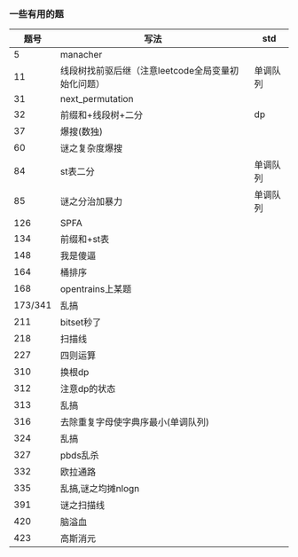 ### 一些有用的题

| 题号    | 写法                                               | std      |
| ------- | -------------------------------------------------- | -------- |
| 5       | manacher                                           |          |
| 11      | 线段树找前驱后继（注意leetcode全局变量初始化问题） | 单调队列 |
| 31      | next_permutation                                   |          |
| 32      | 前缀和+线段树+二分                                 | dp       |
| 37      | 爆搜(数独)                                         |          |
| 60      | 谜之复杂度爆搜                                     |          |
| 84      | st表二分                                           | 单调队列 |
| 85      | 谜之分治加暴力                                     | 单调队列 |
| 126     | SPFA                                               |          |
| 134     | 前缀和+st表                                        |          |
| 148     | 我是傻逼                                           |          |
| 164     | 桶排序                                             |          |
| 168     | opentrains上某题                                   |          |
| 173/341 | 乱搞                                               |          |
| 211     | bitset秒了                                         |          |
| 218     | 扫描线                                             |          |
| 227     | 四则运算                                           |          |
| 310     | 换根dp                                             |          |
| 312     | 注意dp的状态                                       |          |
| 313     | 乱搞                                               |          |
| 316     | 去除重复字母使字典序最小(单调队列)                 |          |
| 324     | 乱搞                                               |          |
| 327     | pbds乱杀                                           |          |
| 332     | 欧拉通路                                           |          |
| 335     | 乱搞,谜之均摊nlogn                                 |          |
| 391     | 谜之扫描线                                         |          |
| 420     | 脑溢血                                             |          |
| 423     | 高斯消元                                           |          |
